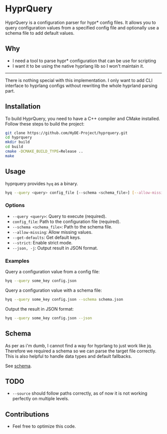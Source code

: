 # HyprQuery

HyprQuery is a configuration parser for hypr\* config files. It allows you to query configuration values from a specified config file and optionally use a schema file to add default values.

## Why

- I need a tool to parse hypr\* configuration that can be use for scripting
- I want it to be using the native hyprlang lib so I won't maintain it.

---

There is nothing special with this implementation. I only want to add CLI interface to hyprlang configs without rewriting the whole hyprland parsing part.

## Installation

To build HyprQuery, you need to have a C++ compiler and CMake installed. Follow these steps to build the project:

```sh
git clone https://github.com/HyDE-Project/hyprquery.git
cd hyprquery
mkdir build
cd build
cmake -DCMAKE_BUILD_TYPE=Release ..
make
```

## Usage

hyprquery provides `hyq` as a binary.

```sh
hyq --query <query> config_file [--schema <schema_file>] [--allow-missing] [--get-defaults] [--strict] [--json]
```

### Options

- `--query <query>`: Query to execute (required).
- `config_file`: Path to the configuration file (required).
- `--schema <schema_file>`: Path to the schema file.
- `--allow-missing`: Allow missing values.
- `--get-defaults`: Get default keys.
- `--strict`: Enable strict mode.
- `--json, -j`: Output result in JSON format.

### Examples

Query a configuration value from a config file:

```sh
hyq --query some_key config.json
```

Query a configuration value with a schema file:

```sh
hyq --query some_key config.json --schema schema.json
```

Output the result in JSON format:

```sh
hyq --query some_key config.json --json
```

## Schema

As per as i'm dumb, I cannot find a way for hyprlang to just work like jq. Therefore we required a schema so we can parse the target file correctly.
This is also helpful to handle data types and default fallbacks.

See [schema](./schema).

## TODO

- `--source` should follow paths correctly, as of now it is not working perfectly on multiple levels.

## Contributions

- Feel free to optimize this code.
